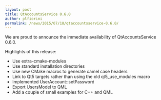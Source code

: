```yaml
---
layout: post
title: QtAccountsService 0.6.0
author: plfiorini
permalink: /news/2015/07/18/qtaccountsservice-0.6.0/
---
```


We are proud to announce the immediate availability of QtAccountsService 0.6.0.

<!-- more -->

Highlights of this release:

* Use extra-cmake-modules
* Use standard installation directories
* Use new CMake macros to generate camel case headers
* Link to Qt5 targets rather than using the old qt5_use_modules macro
* Implemented UserAccount::setPassword
* Export UsersModel to QML
* Add a couple of small examples for C++ and QML
